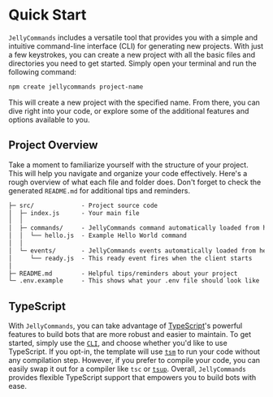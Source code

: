 # Quick Start

`JellyCommands` includes a versatile tool that provides you with a simple and intuitive command-line interface (CLI) for generating new projects. With just a few keystrokes, you can create a new project with all the basic files and directories you need to get started. Simply open your terminal and run the following command:

```bash
npm create jellycommands project-name
```

This will create a new project with the specified name. From there, you can dive right into your code, or explore some of the additional features and options available to you.

## Project Overview

Take a moment to familiarize yourself with the structure of your project. This will help you navigate and organize your code effectively. Here's a rough overview of what each file and folder does. Don't forget to check the generated `README.md` for additional tips and reminders.

```txt
├─ src/             - Project source code
│  ├─ index.js      - Your main file
│  │
│  ├─ commands/     - JellyCommands command automatically loaded from here
│  │  └── hello.js  - Example Hello World command
│  │
│  └─ events/       - JellyCommands events automatically loaded from here
│     └── ready.js  - This ready event fires when the client starts
│
├─ README.md        - Helpful tips/reminders about your project
└─ .env.example     - This shows what your .env file should look like
```

## TypeScript

With `JellyCommands`, you can take advantage of [TypeScript](https://www.typescriptlang.org/)'s powerful features to build bots that are more robust and easier to maintain. To get started, simply use the [`CLI`](#quick-start), and choose whether you'd like to use TypeScript. If you opt-in, the template will use [`tsm`](https://github.com/lukeed/tsm) to run your code without any compilation step. However, if you prefer to compile your code, you can easily swap it out for a compiler like `tsc` or [`tsup`](https://www.npmjs.com/package/tsup). Overall, `JellyCommands` provides flexible TypeScript support that empowers you to build bots with ease.

